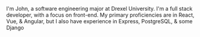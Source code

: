 I'm John, a software engineering major at Drexel University. I'm a full stack developer, with a focus on front-end. My primary proficiencies are in React, Vue, & Angular, but I also have experience in Express, PostgreSQL, & some Django
